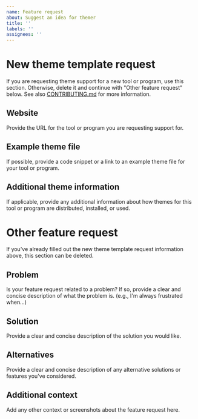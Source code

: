 ```yaml
---
name: Feature request
about: Suggest an idea for themer
title: ''
labels: ''
assignees: ''
---
```


# New theme template request

If you are requesting theme support for a new tool or program, use this section. Otherwise, delete it and continue with "Other feature request" below. See also [CONTRIBUTING.md](https://github.com/mjswensen/themer/blob/main/.github/CONTRIBUTING.md) for more information.

## Website

Provide the URL for the tool or program you are requesting support for.

## Example theme file

If possible, provide a code snippet or a link to an example theme file for your tool or program.

## Additional theme information

If applicable, provide any additional information about how themes for this tool or program are distributed, installed, or used.

# Other feature request

If you've already filled out the new theme template request information above, this section can be deleted.

## Problem

Is your feature request related to a problem? If so, provide a clear and concise description of what the problem is. (e.g., I'm always frustrated when...)

## Solution

Provide a clear and concise description of the solution you would like.

## Alternatives

Provide a clear and concise description of any alternative solutions or features you've considered.

## Additional context

Add any other context or screenshots about the feature request here.
